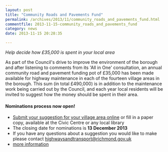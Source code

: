 ```yaml
---
layout: post
title: "Community Roads and Pavements Fund"
permalink: /archives/2013/11/community_roads_and_pavements_fund.html
commentfile: 2013-11-15-community_roads_and_pavements_fund
category: news
date: 2013-11-15 20:28:35

---
```


*Help decide how £35,000 is spent in your local area*

As part of the Council's drive to improve the environment of the borough and after listening to comments from its 'All in One' consultation, an annual community road and pavement funding pot of £35,000 has been made available for highway maintenance in each of the fourteen village areas in the borough. This sum (in total £490,000) is in addition to the maintenance work being carried out by the Council, and each year local residents will be invited to suggest how the money should be spent in their area.

#### Nominations process now open!

-   [Submit your suggestion for your village area online](https://consultation.richmond.gov.uk/environment/community_roads_pavements_2014) or fill in a paper copy, available at the Civic Centre or any local library
-   The closing date for nominations is **13 December 2013**
-   If you have any questions about a suggestion you would like to make please contact <highwaysandtransport@richmond.gov.uk>
-   [more information](http://richmond.gov.uk/fund)
